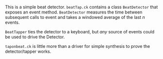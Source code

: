 This is a simple beat detector. ```beatTap.ck``` contains a class ```BeatDetector``` that exposes an event method. ```BeatDetector``` measures the time between subsequent calls to event and takes a windowed average of the last *n* events.

```BeatTapper``` ties the detector to a keyboard, but *any* source of events could be used to drive the Detector.

```taponbeat.ck``` is little more than a driver for simple synthesis to prove the detector/tapper works.